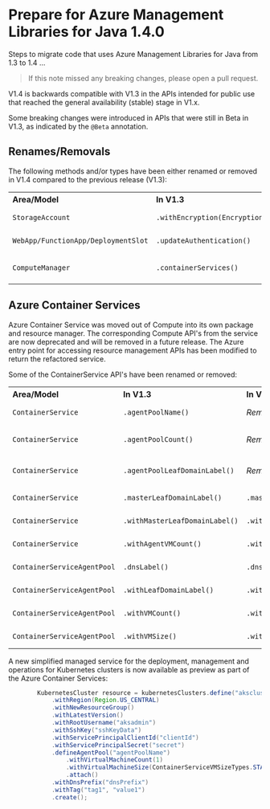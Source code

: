 # Prepare for Azure Management Libraries for Java 1.4.0 #

Steps to migrate code that uses Azure Management Libraries for Java from 1.3 to 1.4 ...

> If this note missed any breaking changes, please open a pull request.


V1.4 is backwards compatible with V1.3 in the APIs intended for public use that reached the general availability (stable) stage in V1.x. 

Some breaking changes were introduced in APIs that were still in Beta in V1.3, as indicated by the `@Beta` annotation.


## Renames/Removals

The following methods and/or types have been either renamed or removed in V1.4 compared to the previous release (V1.3):

<table>
  <tr>
    <th align=left>Area/Model</th>
    <th align=left>In V1.3</th>
    <th align=left>In V1.4</th>
    <th align=left>Remarks</th>
    <th align=left>Ref</th>
  </tr>
  <tr>
    <td><code>StorageAccount</code></td>
    <td><code>.withEncryption(Encryption)</code></td>
    <td><i>Removed</i></td>
    <td>Use <code>withEncryption()</code> instead</td>
    <td><a href="https://github.com/Azure/azure-sdk-for-java/pull/1948">PR #1948</a></td>
  </tr>
  <tr>
    <td><code>WebApp/FunctionApp/DeploymentSlot</code></td>
    <td><code>.updateAuthentication()</code></td>
    <td><i>Removed</i></td>
    <td>Please remove and re-define authentication instead</td>
    <td><a href="https://github.com/Azure/azure-libraries-for-java/pull/22">PR #22</a></td>
  </tr>
  <tr>
    <td><code>ComputeManager</code></td>
    <td><code>.containerServices()</code></td>
    <td><i>Deprecated</i></td>
    <td>Use <code>ContainerServiceManager.containerServices()</code> instead</td>
    <td><a href="https://github.com/Azure/azure-libraries-for-java/pull/30">PR #30</a></td>
  </tr>
</table>

## Azure Container Services

Azure Container Service was moved out of Compute into its own package and resource manager. The corresponding Compute API's from the service are now deprecated and will be removed in a future release. The Azure entry point for accessing resource management APIs has been modified to return the refactored service.

Some of the ContainerService API's have been renamed or removed:

<table>
  <tr>
    <th align=left>Area/Model</th>
    <th align=left>In V1.3</th>
    <th align=left>In V1.4</th>
    <th align=left>Remarks</th>
    <th align=left>Ref</th>
  </tr>
  <tr>
    <td><code>ContainerService</code></td>
    <td><code>.agentPoolName()</code></td>
    <td><i>Removed</i></td>
    <td>Use <code>.agentPools().keySet()</code> instead</td>
    <td><a href="https://github.com/Azure/azure-libraries-for-java/pull/30">PR #30</a></td>
  </tr>
  <tr>
    <td><code>ContainerService</code></td>
    <td><code>.agentPoolCount()</code></td>
    <td><i>Removed</i></td>
    <td>Use <code>.agentPools().get("name").count()</code> instead</td>
    <td><a href="https://github.com/Azure/azure-libraries-for-java/pull/30">PR #30</a></td>
  </tr>
  <tr>
    <td><code>ContainerService</code></td>
    <td><code>.agentPoolLeafDomainLabel()</code></td>
    <td><i>Removed</i></td>
    <td>Use <code>.agentPools().get("name").dnsPrefix()</code> instead</td>
    <td><a href="https://github.com/Azure/azure-libraries-for-java/pull/30">PR #30</a></td>
  </tr>
  <tr>
    <td><code>ContainerService</code></td>
    <td><code>.masterLeafDomainLabel()</code></td>
    <td><code>.masterDnsPrefix()</code></td>
    <td></td>
    <td><a href="https://github.com/Azure/azure-libraries-for-java/pull/30">PR #30</a></td>
  </tr>
  <tr>
    <td><code>ContainerService</code></td>
    <td><code>.withMasterLeafDomainLabel()</code></td>
    <td><code>.withMasterDnsPrefix()</code></td>
    <td></td>
    <td><a href="https://github.com/Azure/azure-libraries-for-java/pull/30">PR #30</a></td>
  </tr>
  <tr>
    <td><code>ContainerService</code></td>
    <td><code>.withAgentVMCount()</code></td>
    <td><code>.withAgentVirtualMachineCount()</code></td>
    <td></td>
    <td><a href="https://github.com/Azure/azure-libraries-for-java/pull/50">PR #50</a></td>
  </tr>
  <tr>
    <td><code>ContainerServiceAgentPool</code></td>
    <td><code>.dnsLabel()</code></td>
    <td><code>.dnsPrefix()</code></td>
    <td></td>
    <td><a href="https://github.com/Azure/azure-libraries-for-java/pull/30">PR #30</a></td>
  </tr>
  <tr>
    <td><code>ContainerServiceAgentPool</code></td>
    <td><code>.withLeafDomainLabel()</code></td>
    <td><code>.withDnsPrefix()</code></td>
    <td></td>
    <td><a href="https://github.com/Azure/azure-libraries-for-java/pull/30">PR #30</a></td>
  </tr>
  <tr>
    <td><code>ContainerServiceAgentPool</code></td>
    <td><code>.withVMCount()</code></td>
    <td><code>.withVirtualMachineCount()</code></td>
    <td></td>
    <td><a href="https://github.com/Azure/azure-libraries-for-java/pull/30">PR #30</a></td>
  </tr>
  <tr>
    <td><code>ContainerServiceAgentPool</code></td>
    <td><code>.withVMSize()</code></td>
    <td><code>.withVirtualMachineSize()</code></td>
    <td></td>
    <td><a href="https://github.com/Azure/azure-libraries-for-java/pull/30">PR #30</a></td>
  </tr>
</table>


A new simplified managed service for the deployment, management and operations for Kubernetes clusters is now available as preview as part of the Azure Container Services:

```java
        KubernetesCluster resource = kubernetesClusters.define("akscluster")
            .withRegion(Region.US_CENTRAL)
            .withNewResourceGroup()
            .withLatestVersion()
            .withRootUsername("aksadmin")
            .withSshKey("sshKeyData")
            .withServicePrincipalClientId("clientId")
            .withServicePrincipalSecret("secret")
            .defineAgentPool("agentPoolName")
                .withVirtualMachineCount(1)
                .withVirtualMachineSize(ContainerServiceVMSizeTypes.STANDARD_D2_V2)
                .attach()
            .withDnsPrefix("dnsPrefix")
            .withTag("tag1", "value1")
            .create();
```
